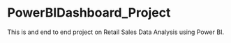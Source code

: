 # PowerBIDashboard_Project

This is and end to end project on Retail Sales Data Analysis using Power BI. 
